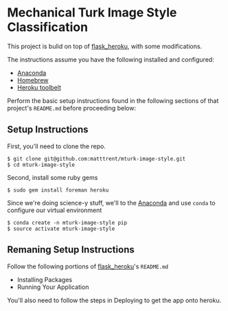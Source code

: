 Mechanical Turk Image Style Classification
==========================================

This project is bulid on top of [flask_heroku][], with some modifications.

[flask_heroku]:   http://github.com/zachwill/flask_heroku

The instructions assume you have the following installed and configured:

- [Anaconda][]
- [Homebrew][]
- [Heroku toolbelt][]

[Anaconda]: http://continuum.io/downloads
[Homebrew]: http://brew.sh
[Heroku toolbelt]: https://toolbelt.heroku.com/   

Perform the basic setup instructions found in the following sections of that project's `README.md` before proceeding below:

Setup Instructions
------------------

First, you'll need to clone the repo.

    $ git clone git@github.com:matttrent/mturk-image-style.git
    $ cd mturk-image-style

Second, install some ruby gems

    $ sudo gem install foreman heroku

Since we're doing science-y stuff, we'll to the [Anaconda][] and use `conda` to configure our virtual environment

    $ conda create -n mturk-image-style pip
    $ source activate mturk-image-style

Remaning Setup Instructions
---------------------------

Follow the following portions of [flask_heroku][]'s `README.md`

- Installing Packages
- Running Your Application

You'll also need to follow the steps in Deploying to get the app onto heroku.
